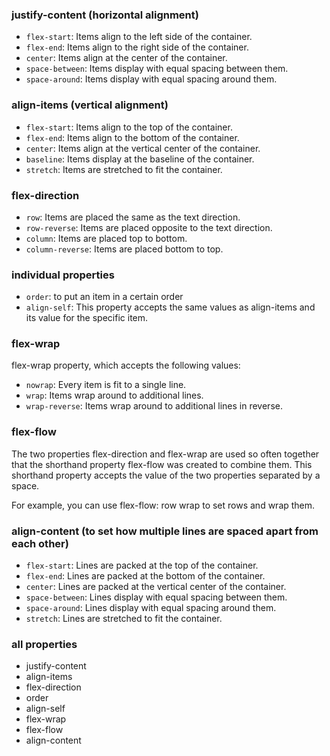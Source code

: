 ### justify-content (horizontal alignment)
- `flex-start`: Items align to the left side of the container.
- `flex-end`: Items align to the right side of the container.
- `center`: Items align at the center of the container.
- `space-between`: Items display with equal spacing between them.
- `space-around`: Items display with equal spacing around them.

### align-items (vertical alignment)

- `flex-start`: Items align to the top of the container.
- `flex-end`: Items align to the bottom of the container.
- `center`: Items align at the vertical center of the container.
- `baseline`: Items display at the baseline of the container.
- `stretch`: Items are stretched to fit the container.


### flex-direction

- `row`: Items are placed the same as the text direction.
- `row-reverse`: Items are placed opposite to the text direction.
- `column`: Items are placed top to bottom.
- `column-reverse`: Items are placed bottom to top.

### individual properties

- `order`: to put an item in a certain order
- `align-self`: This property accepts the same values as align-items and its value for the specific item.

### flex-wrap

flex-wrap property, which accepts the following values:

- `nowrap`: Every item is fit to a single line.
- `wrap`: Items wrap around to additional lines.
- `wrap-reverse`: Items wrap around to additional lines in reverse.


### flex-flow

The two properties flex-direction and flex-wrap are used so often together that the shorthand property flex-flow was created to combine them. This shorthand property accepts the value of the two properties separated by a space.

For example, you can use flex-flow: row wrap to set rows and wrap them.


### align-content (to set how multiple lines are spaced apart from each other)


- `flex-start`: Lines are packed at the top of the container.
- `flex-end`: Lines are packed at the bottom of the container.
- `center`: Lines are packed at the vertical center of the container.
- `space-between`: Lines display with equal spacing between them.
- `space-around`: Lines display with equal spacing around them.
- `stretch`: Lines are stretched to fit the container.

### all properties

- justify-content
- align-items
- flex-direction
- order
- align-self
- flex-wrap
- flex-flow
- align-content

